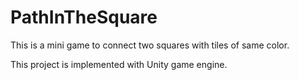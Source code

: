 # PathInTheSquare

This is a mini game to connect two squares with tiles of same color.

This project is implemented with Unity game engine.
